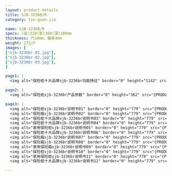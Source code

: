 ```yaml
---
layout: product-details
title: SJB-3236B/R
category: tie-guan-jia

name: SJB-3236B/R
specs: (高)320(宽)360(深)200mm
thickness: 门10mm，箱体4mm
weight: 27公斤
images: [
["sjb-3236br-01.jpg"],
["sjb-3236br-02.jpg"],
["sjb-3236br-03.jpg"],
]

page1: |
  <img alt="保险柜十大品牌sjb-3236br功能特征" border="0" height="1142" src="{PRODUCT_IMAGES}sjb-gn.jpg" width="538" />

page2: |
  <img alt="保险柜sjb-3236br产品参数" border="0" height="362" src="{PRODUCT_IMAGES}sjb-cpcs.jpg" width="538" />

page3: |
  <img alt="保险柜sjb-3236br说明书01" border="0" height="779" src="{PRODUCT_IMAGES}sjb-sm01.jpg" width="528" /><br />
  <img alt="保险箱sjb-3236br说明书02" border="0" height="779" src="{PRODUCT_IMAGES}sjb-sm02.jpg" width="528" /><br />
  <img alt="保险柜十大品牌sjb-3236br说明书03" border="0" height="779" src="{PRODUCT_IMAGES}sjb-sm03.jpg" width="528" /><br />
  <img alt="保险柜十大品牌sjb-3236br说明书04" border="0" height="779" src="{PRODUCT_IMAGES}sjb-sm04.jpg" width="528" /><br />
  <img alt="家用保险柜sjb-3236br说明书05" border="0" height="779" src="{PRODUCT_IMAGES}sjb-sm05.jpg" width="528" /><br />
  <img alt="保险柜十大品牌sjb-3236br说明书06" border="0" height="779" src="{PRODUCT_IMAGES}sjb-sm06.jpg" width="528" /><br />
  <img alt="保险箱sjb-3236br说明书07" border="0" height="779" src="{PRODUCT_IMAGES}sjb-sm07.jpg" width="528" /><br />
  <img alt="保险箱sjb-3236br说明书08" border="0" height="779" src="{PRODUCT_IMAGES}sjb-sm08.jpg" width="528" /><br />
  <img alt="家用保险箱sjb-3236br说明书09" border="0" height="779" src="{PRODUCT_IMAGES}sjb-sm09.jpg" width="528" /><br />
  <img alt="保险柜sjb-3236br说明书10" border="0" height="779" src="{PRODUCT_IMAGES}sjb-sm10.jpg" width="528" /><br />
  <img alt="家用保险柜sjb-3236br说明书11" border="0" height="779" src="{PRODUCT_IMAGES}sjb-sm11.jpg" width="528" /><br />
  <img alt="保险柜十大品牌sjb-3236br说明书12" border="0" height="779" src="{PRODUCT_IMAGES}sjb-sm12.jpg" width="528" />

---
```

